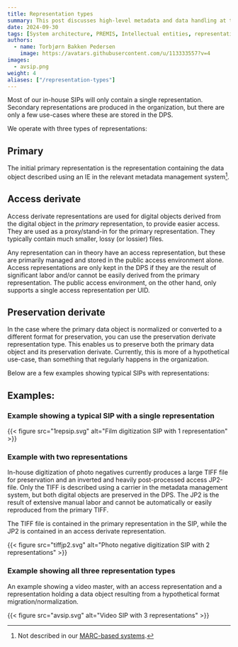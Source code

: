 ```yaml
---
title: Representation types
summary: This post discusses high-level metadata and data handling at the National Library of Norway
date: 2024-09-30
tags: [System architecture, PREMIS, Intellectual entities, representations]
authors: 
  - name: Torbjørn Bakken Pedersen
    image: https://avatars.githubusercontent.com/u/113333557?v=4
images: 
  - avsip.png
weight: 4
aliases: ["/representation-types"]
---
```


Most of our in-house SIPs will only contain a single representation. 
Secondary representations are produced in the organization, but there are only a few use-cases where these are stored in the DPS.

We operate with three types of representations:

## Primary
The initial primary representation is the representation containing the data object described using an IE in the relevant metadata management system[^1].

[^1]: Not described in our [MARC-based systems](http://localhost:1313/docs/sip-specification/internal-sip-policy/intellectual-sip-scope/#metadata-management-system-ies). 

## Access derivate
Access derivate representations are used for digital objects derived from the digital object in the *primary* representation, to provide easier access. 
They are used as a proxy/stand-in for the primary representation.
They typically contain much smaller, lossy (or lossier) files.

Any representation can in theory have an access representation, but these are primarily managed and stored in the public access environment alone.
Access representations are only kept in the DPS if they are the result of significant labor and/or cannot be easily derived from the primary representation.
The public access environment, on the other hand, only supports a single access representation per UID.

## Preservation derivate
In the case where the primary data object is normalized or converted to a different format for preservation, you can use the preservation derivate representation type.
This enables us to preserve both the primary data object and its preservation derivate.
Currently, this is more of a hypothetical use-case, than something that regularly happens in the organization.

Below are a few examples showing typical SIPs with representations:

## Examples:
### Example showing a typical SIP with a single representation
{{< figure src="1repsip.svg" alt="Film digitization SIP with 1 representation" >}}

### Example with two representations
In-house digitization of photo negatives currently produces a large TIFF file for preservation and an inverted and heavily post-processed access JP2-file. 
Only the TIFF is described using a carrier in the metadata management system, but both digital objects are preserved in the DPS.
The JP2 is the result of extensive manual labor and cannot be automatically or easily reproduced from the primary TIFF.

The TIFF file is contained in the primary representation in the SIP, while the JP2 is contained in an access derivate representation.

{{< figure src="tiffjp2.svg" alt="Photo negative digitization SIP with 2 representations" >}}

### Example showing all three representation types
An example showing a video master, with an access representation and a representation holding a data object resulting from a hypothetical format migration/normalization.

{{< figure src="avsip.svg" alt="Video SIP with 3 representations" >}}